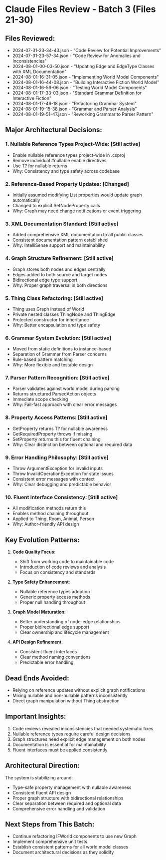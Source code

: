 # Claude Files Review - Batch 3 (Files 21-30)

## Files Reviewed:
- 2024-07-31-23-34-43.json - "Code Review for Potential Improvements"
- 2024-07-31-23-57-34.json - "Code Review for Anomalies and Inconsistencies"
- 2024-08-01-00-03-50.json - "Updating Edge and EdgeType Classes with XML Documentation"
- 2024-08-01-16-31-05.json - "Implementing World Model Components"
- 2024-08-01-16-44-08.json - "Building Interactive Fiction World Model"
- 2024-08-01-16-56-06.json - "Testing World Model Components"
- 2024-08-01-17-33-03.json - "Standard Grammar Definition for Interactive Fiction"
- 2024-08-01-17-46-18.json - "Refactoring Grammar System"
- 2024-08-01-19-15-38.json - "Grammar and Parser Analysis"
- 2024-08-01-19-51-47.json - "Reworking Grammar to Parser Pattern"

## Major Architectural Decisions:

### 1. **Nullable Reference Types Project-Wide**: [Still active]
   - Enable nullable reference types project-wide in .csproj
   - Remove individual #nullable enable directives
   - Use T? for nullable returns
   - Why: Consistency and type safety across codebase

### 2. **Reference-Based Property Updates**: [Changed]
   - Initially assumed modifying List properties would update graph automatically
   - Changed to explicit SetNodeProperty calls
   - Why: Graph may need change notifications or event triggering

### 3. **XML Documentation Standard**: [Still active]
   - Added comprehensive XML documentation to all public classes
   - Consistent documentation pattern established
   - Why: IntelliSense support and maintainability

### 4. **Graph Structure Refinement**: [Still active]
   - Graph stores both nodes and edges centrally
   - Edges added to both source and target nodes
   - Bidirectional edge type support
   - Why: Proper graph traversal in both directions

### 5. **Thing Class Refactoring**: [Still active]
   - Thing uses Graph instead of World
   - Private nested classes ThingNode and ThingEdge
   - Protected constructor for inheritance
   - Why: Better encapsulation and type safety

### 6. **Grammar System Evolution**: [Still active]
   - Moved from static definitions to instance-based
   - Separation of Grammar from Parser concerns
   - Rule-based pattern matching
   - Why: More flexible and testable design

### 7. **Parser Pattern Recognition**: [Still active]
   - Parser validates against world model during parsing
   - Returns structured ParsedAction objects
   - Immediate scope checking
   - Why: Fail-fast approach with clear error messages

### 8. **Property Access Patterns**: [Still active]
   - GetProperty<T> returns T? for nullable awareness
   - GetRequiredProperty<T> throws if missing
   - SetProperty returns this for fluent chaining
   - Why: Clear distinction between optional and required data

### 9. **Error Handling Philosophy**: [Still active]
   - Throw ArgumentException for invalid inputs
   - Throw InvalidOperationException for state issues
   - Consistent error messages with context
   - Why: Clear debugging and predictable behavior

### 10. **Fluent Interface Consistency**: [Still active]
   - All modification methods return this
   - Enables method chaining throughout
   - Applied to Thing, Room, Animal, Person
   - Why: Author-friendly API design

## Key Evolution Patterns:

1. **Code Quality Focus**:
   - Shift from working code to maintainable code
   - Introduction of code reviews and analysis
   - Focus on consistency and standards

2. **Type Safety Enhancement**:
   - Nullable reference types adoption
   - Generic property access methods
   - Proper null handling throughout

3. **Graph Model Maturation**:
   - Better understanding of node-edge relationships
   - Proper bidirectional edge support
   - Clear ownership and lifecycle management

4. **API Design Refinement**:
   - Consistent fluent interfaces
   - Clear method naming conventions
   - Predictable error handling

## Dead Ends Avoided:
- Relying on reference updates without explicit graph notifications
- Mixing nullable and non-nullable patterns inconsistently
- Direct graph manipulation without Thing abstraction

## Important Insights:
1. Code reviews revealed inconsistencies that needed systematic fixes
2. Nullable reference types require careful design decisions
3. Graph structures need explicit edge management on both nodes
4. Documentation is essential for maintainability
5. Fluent interfaces must be applied consistently

## Architectural Direction:
The system is stabilizing around:
- Type-safe property management with nullable awareness
- Consistent fluent API design
- Proper graph structure with bidirectional relationships
- Clear separation between required and optional data
- Comprehensive error handling and validation

## Next Steps from This Batch:
- Continue refactoring IFWorld components to use new Graph
- Implement comprehensive unit tests
- Establish consistent patterns for all world model classes
- Document architectural decisions as they solidify